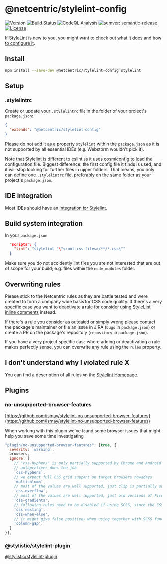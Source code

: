 # @netcentric/stylelint-config

[![Version](https://img.shields.io/npm/v/@netcentric/stylelint-config.svg)](https://npmjs.org/package/@netcentric/stylelint-config)
[![Build Status](https://github.com/netcentric/stylelint-config/workflows/CI/badge.svg?branch=main)](https://github.com/netcentric/stylelint-config/actions)
[![CodeQL Analysis](https://github.com/netcentric/stylelint-config/workflows/CodeQL/badge.svg?branch=main)](https://github.com/netcentric/stylelint-config/actions)
[![semver: semantic-release](https://img.shields.io/badge/semver-semantic--release-blue.svg)](https://github.com/semantic-release/semantic-release)
[![License](https://img.shields.io/badge/License-Apache%202.0-blue.svg)](https://opensource.org/licenses/Apache-2.0)

If StyleLint is new to you, you might want to check out  [what it does](https://stylelint.io/) and [how to configure it](https://stylelint.io/user-guide/configure/).

## Install

```bash
npm install --save-dev @netcentric/stylelint-config stylelint
```

## Setup

### .stylelintrc

Create or update your `.stylelintrc` file in the folder of your project's `package.json`:

```json
{
  "extends": "@netcentric/stylelint-config"
}
```

Please do not add it as a property `stylelint` within the `package.json` as it is not supported by all essential IDEs (e.g. Webstorm wouldn't pick it).

Note that Stylelint is different to eslint as it uses [cosmiconfig](https://github.com/davidtheclark/cosmiconfig) to load the configuration file. Biggest difference: the first config file it finds is used, and it will stop looking for further files in upper folders. That means, you only can define one `.stylelintrc`  file, preferably on the same folder as your project's `package.json`.

## IDE integration

Most IDEs should have an [integration for Stylelint](https://github.com/stylelint/stylelint/blob/master/docs/user-guide/complementary-tools.md#editor-plugins).

## Build system integration

In your `package.json`

```json
  "scripts": {
    "lint": "stylelint "\"<root-css-files>/**/*.css\""
  }
```

Make sure you do not accidently lint files you are not interested that are out of scope for your build; e.g. files within the `node_modules` folder.

## Overwriting rules

Please stick to the Netcentric rules as they are battle tested and were created to form a company wide basis for CSS code quality. If there's a very specific case you want to deactivate a rule for consider using [StyleLint inline comments](http://stylelint.io/user-guide/configuration/#turning-rules-off-from-within-your-css) instead.

If there's a rule you consider as outdated or simply wrong please contact the package's maintainer or file an issue in JIRA (`bugs` in `package.json`) or create a PR on the package's repository (`repository` in `package.json`).

If you have a very project specific case where adding or deactivating a rule makes perfectly sense, you can overwrite any rule using the `rules` property.

## I don't understand why I violated rule X

You can find a description of all rules on the [Stylelint Homepage](http://stylelint.io/user-guide/rules/).

## Plugins

### no-unsupported-browser-features

[https://github.com/ismay/stylelint-no-unsupported-browser-features](https://github.com/ismay/stylelint-no-unsupported-browser-features)

When working with this plugin we've found some browser issues that might help you save some time investigating:

```javascript
"plugin/no-unsupported-browser-features": [true, {
  severity: `warning`,
  browsers,
  ignore: [
    // "css-hyphens" is only partially supported by Chrome and Android Browser 56
    // autoprefixer does the job
    `css-hyphens`,
    // we expect full CSS grid support on target browsers nowadays
    `multicolumn`,
    // most of the values are well supported, just clip is partially suppported by Safari
    'css-overflow',
    // most of the values are well supported, just old versions of Firefox and Safari have a few issues with transparent colors
    'css-gradients',
    // following rules need to be disabled if using SCSS, since the CSS nesting is going to be converted to compatible CSS by the build tools
    'css-nesting',
    'css-when-else',
    // it might give false positives when using together with SCSS functions, such as column-gap: scss-function();
    'column-gap',
  ]
}],
```

### @stylistic/stylelint-plugin

[@stylistic/stylelint-plugin](https://www.npmjs.com/package/@stylistic/stylelint-plugin)
